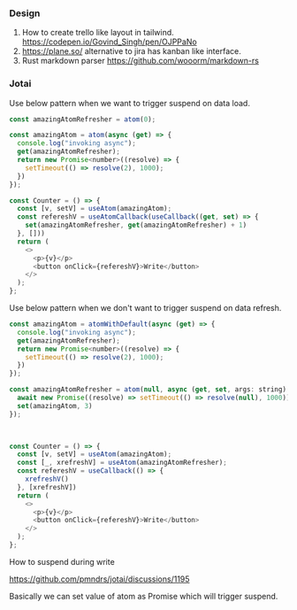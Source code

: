 ### Design

1. How to create trello like layout in tailwind. https://codepen.io/Govind_Singh/pen/OJPPaNo
2. https://plane.so/ alternative to jira has kanban like interface.
3. Rust markdown parser https://github.com/wooorm/markdown-rs

### Jotai

Use below pattern when we want to trigger suspend on data load.

```javascript
const amazingAtomRefresher = atom(0);

const amazingAtom = atom(async (get) => {
  console.log("invoking async");
  get(amazingAtomRefresher);
  return new Promise<number>((resolve) => {
    setTimeout(() => resolve(2), 1000);
  })
});

const Counter = () => {
  const [v, setV] = useAtom(amazingAtom);
  const refereshV = useAtomCallback(useCallback((get, set) => {
    set(amazingAtomRefresher, get(amazingAtomRefresher) + 1)
  }, []))
  return (
    <>
      <p>{v}</p>
      <button onClick={refereshV}>Write</button>
    </>
  );
};
```

Use below pattern when we don't want to trigger suspend on data refresh.

```javascript
const amazingAtom = atomWithDefault(async (get) => {
  console.log("invoking async");
  get(amazingAtomRefresher);
  return new Promise<number>((resolve) => {
    setTimeout(() => resolve(2), 1000);
  })
});

const amazingAtomRefresher = atom(null, async (get, set, args: string) => {
  await new Promise((resolve) => setTimeout(() => resolve(null), 1000));
  set(amazingAtom, 3)
});

 

const Counter = () => {
  const [v, setV] = useAtom(amazingAtom);
  const [_, xrefreshV] = useAtom(amazingAtomRefresher);
  const refereshV = useCallback(() => {
    xrefreshV()
  }, [xrefreshV])
  return (
    <>
      <p>{v}</p>
      <button onClick={refereshV}>Write</button>
    </>
  );
};
```
How to suspend during write

https://github.com/pmndrs/jotai/discussions/1195

Basically we can set value of atom as Promise which will trigger suspend.
